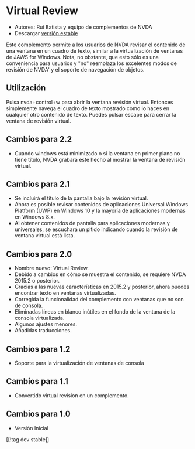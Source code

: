 # Virtual Review #

* Autores: Rui Batista y equipo de complementos de NVDA
* Descargar [versión estable][1]

Este complemento permite a los usuarios de NVDA revisar el contenido de una
ventana en un cuadro de texto, similar a la virtualización de ventanas de
JAWS for Windows.  Nota, no obstante, que esto sólo es una conveniencia para
usuarios y "no" reemplaza los excelentes modos de revisión de NVDA' y el
soporte de navegación de objetos.

## Utilización ##

Pulsa nvda+control+w para abrir la ventana revisión virtual. Entonces
simplemente navega el cuadro de texto mostrado como lo haces en cualquier
otro contenido de texto. Puedes pulsar escape para cerrar la ventana de
revisión virtual.

## Cambios para 2.2

* Cuando windows está minimizado o si la ventana en primer plano no tiene
  título, NVDA grabará este hecho al mostrar la ventana de revisión virtual.

## Cambios para 2.1

* Se incluirá el título de la pantalla bajo la revisión virtual.
* Ahora es posible revisar contenidos de aplicaciones Universal Windows
  Platform (UWP) en Windows 10 y la mayoría de aplicaciones modernas en
  Windows 8.x.
* Al obtener contenidos de pantalla para aplicaciones modernas y
  universales, se escuchará un pitido indicando cuando la revisión de
  ventana virtual está lista.

## Cambios para 2.0

* Nombre nuevo: Virtual Review.
* Debido a cambios en cómo se muestra el contenido, se requiere NVDA 2015.2
  o posterior.
* Gracias a las nuevas características en 2015.2 y posterior, ahora puedes
  encontrar texto en ventanas virtualizadas.
* Corregida la funcionalidad del complemento con ventanas que no son de
  consola.
* Eliminadas líneas en blanco inútiles en el fondo de la ventana de la
  consola virtualizada.
* Algunos ajustes menores.
* Añadidas traducciones.

## Cambios para 1.2

* Soporte para la virtualización  de ventanas de consola

## Cambios para 1.1

* Convertido virtual revision en un complemento.

## Cambios para 1.0

* Versión Inicial

[[!tag dev stable]]

[1]: https://github.com/ruifontes/virtualReview/releases/download/2024.01.07/virtualRevision-2024.01.07.nvda-addon
